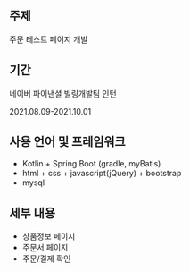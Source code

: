## 주제
주문 테스트 페이지 개발

## 기간
네이버 파이낸셜 빌링개발팀 인턴

2021.08.09-2021.10.01

## 사용 언어 및 프레임워크
- Kotlin + Spring Boot (gradle, myBatis)
- html + css + javascript(jQuery) + bootstrap
- mysql

## 세부 내용
- 상품정보 페이지
- 주문서 페이지
- 주문/결제 확인
